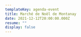 ```yaml
---
templateKey: agenda-event
title: Marché de Noël de Montanay
date: 2021-12-12T20:00:00.000Z
resume: ""
display: false
---
```


